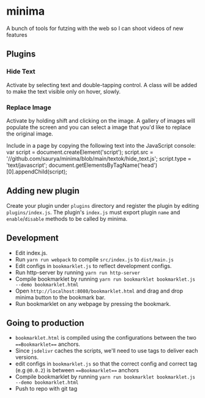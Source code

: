 # minima
A bunch of tools for futzing with the web so I can shoot videos of new features

## Plugins

### Hide Text

Activate by selecting text and double-tapping control. A class will be added to make the text visible only on hover, slowly.

### Replace Image 
Activate by holding shift and clicking on the image. A gallery of images will populate the screen and you can select a image that you'd like to replace the original image.

Include in a page by copying the following text into the JavaScript console:
   var script = document.createElement('script');
   script.src = '//github.com/saurya/minima/blob/main/textok/hide_text.js';
   script.type = 'text/javascript';
   document.getElementsByTagName('head')[0].appendChild(script);

## Adding new plugin

Create your plugin under `plugins` directory and register the plugin by editing `plugins/index.js`.
The plugin's `index.js` must export plugin `name` and `enable`/`disable` methods to be called by minima.

## Development

- Edit index.js.
- Run `yarn run webpack` to compile `src/index.js` to `dist/main.js`
- Edit configs in `bookmarklet.js` to reflect development configs.
- Run http-server by running `yarn run http-server`
- Compile bookmarklet by running `yarn run bookmarklet bookmarklet.js --demo bookmarklet.html`
- Open `http://localhost:8080/bookmarklet.html` and drag and drop minima button to the bookmark bar.
- Run bookmarklet on any webpage by pressing the bookmark.

## Going to production

- `bookmarklet.html` is compiled using the configurations between the two `==Bookmarklet==` anchors.
- Since `jsdelivr` caches the scripts, we'll need to use tags to deliver each versions.
- edit configs in `bookmarklet.js` so that the correct config and correct tag (e.g `@0.0.2`) is between `==Bookmarklet==` anchors
- Compile bookmarklet by running `yarn run bookmarklet bookmarklet.js --demo bookmarklet.html`
- Push to repo with git tag
